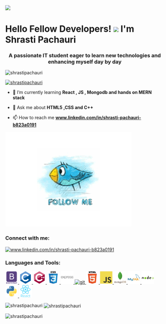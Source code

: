<img src ="(https://www.canva.com/design/DAEa46Dbosg/gvjBxMpQ2Q3Zo7shz6rnIg/view?utm_content=DAEa46Dbosg&utm_campaign=designshare&utm_medium=link&utm_source=publishsharelink">


<h1 align="center"> <h1> Hello Fellow Developers! <img src = "https://raw.githubusercontent.com/MartinHeinz/MartinHeinz/master/wave.gif" width = 50px>  I'm Shrasti Pachauri</h1>
<h3 align="center">A passionate IT student eager to learn new technologies and enhancing myself day by day</h3>

<p align="left"> <img src="https://komarev.com/ghpvc/?username=shrastipachauri&label=Profile%20views&color=0e75b6&style=flat" alt="shrastipachauri" /> </p>

<p align="left"> <a href="https://github.com/ryo-ma/github-profile-trophy"><img src="https://github-profile-trophy.vercel.app/?username=shrastipachauri" alt="shrastipachauri" /></a> </p>

- 🌱 I’m currently learning **React , JS , Mongodb and hands on MERN stack**

- 💬 Ask me about **HTML5 ,CSS and C++**

- 📫 How to reach me **www.linkedin.com/in/shrasti-pachauri-b823a0191**






![Alt Text](https://github.com/ShrastiPachauri/ShrastiPachauri/blob/main/bird%20of%20twitter.gif)







<h3 align="left">Connect with me:</h3>
<p align="left">
<a href="https://linkedin.com/in/www.linkedin.com/in/shrasti-pachauri-b823a0191" target="blank"><img align="center" src="https://cdn.jsdelivr.net/npm/simple-icons@3.0.1/icons/linkedin.svg" alt="www.linkedin.com/in/shrasti-pachauri-b823a0191" height="30" width="40" /></a>
</p>

<h3 align="left">Languages and Tools:</h3>
<p align="left"> <a href="https://getbootstrap.com" target="_blank"> <img src="https://raw.githubusercontent.com/devicons/devicon/master/icons/bootstrap/bootstrap-plain-wordmark.svg" alt="bootstrap" width="40" height="40"/> </a> <a href="https://www.cprogramming.com/" target="_blank"> <img src="https://raw.githubusercontent.com/devicons/devicon/master/icons/c/c-original.svg" alt="c" width="40" height="40"/> </a> <a href="https://www.w3schools.com/cpp/" target="_blank"> <img src="https://raw.githubusercontent.com/devicons/devicon/master/icons/cplusplus/cplusplus-original.svg" alt="cplusplus" width="40" height="40"/> </a> <a href="https://www.w3schools.com/css/" target="_blank"> <img src="https://raw.githubusercontent.com/devicons/devicon/master/icons/css3/css3-original-wordmark.svg" alt="css3" width="40" height="40"/> </a> <a href="https://expressjs.com" target="_blank"> <img src="https://raw.githubusercontent.com/devicons/devicon/master/icons/express/express-original-wordmark.svg" alt="express" width="40" height="40"/> </a> <a href="https://git-scm.com/" target="_blank"> <img src="https://www.vectorlogo.zone/logos/git-scm/git-scm-icon.svg" alt="git" width="40" height="40"/> </a> <a href="https://www.w3.org/html/" target="_blank"> <img src="https://raw.githubusercontent.com/devicons/devicon/master/icons/html5/html5-original-wordmark.svg" alt="html5" width="40" height="40"/> </a> <a href="https://developer.mozilla.org/en-US/docs/Web/JavaScript" target="_blank"> <img src="https://raw.githubusercontent.com/devicons/devicon/master/icons/javascript/javascript-original.svg" alt="javascript" width="40" height="40"/> </a> <a href="https://www.mongodb.com/" target="_blank"> <img src="https://raw.githubusercontent.com/devicons/devicon/master/icons/mongodb/mongodb-original-wordmark.svg" alt="mongodb" width="40" height="40"/> </a> <a href="https://www.mysql.com/" target="_blank"> <img src="https://raw.githubusercontent.com/devicons/devicon/master/icons/mysql/mysql-original-wordmark.svg" alt="mysql" width="40" height="40"/> </a> <a href="https://nodejs.org" target="_blank"> <img src="https://raw.githubusercontent.com/devicons/devicon/master/icons/nodejs/nodejs-original-wordmark.svg" alt="nodejs" width="40" height="40"/> </a> <a href="https://www.python.org" target="_blank"> <img src="https://raw.githubusercontent.com/devicons/devicon/master/icons/python/python-original.svg" alt="python" width="40" height="40"/> </a> <a href="https://reactjs.org/" target="_blank"> <img src="https://raw.githubusercontent.com/devicons/devicon/master/icons/react/react-original-wordmark.svg" alt="react" width="40" height="40"/> </a> </p>

<p><img align="left" src="https://github-readme-stats.vercel.app/api/top-langs?username=shrastipachauri&show_icons=true&locale=en&layout=compact" alt="shrastipachauri" /></p>

<p>&nbsp;<img align="center" src="https://github-readme-stats.vercel.app/api?username=shrastipachauri&show_icons=true&locale=en" alt="shrastipachauri" /></p>

<p><img align="center" src="https://github-readme-streak-stats.herokuapp.com/?user=shrastipachauri&" alt="shrastipachauri" /></p>

